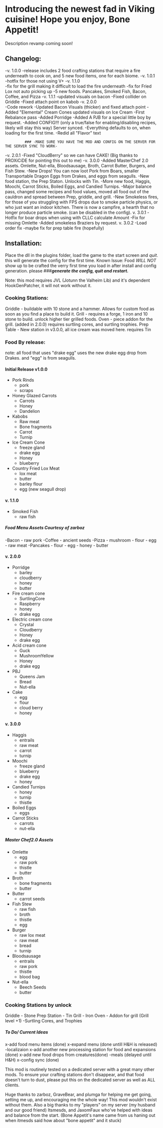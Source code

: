 # Introducing the newest fad in Viking cuisine! Hope you enjoy, Bone Appetit!

Description revamp coming soon!

## Changelog:

-v. 1.0.0
	-release includes 2 food crafting stations that require a fire underneath to cook on, and 5 new food items, one for each biome.
-v. 1.0.1 	
	-hotfix for those not using V+
-v. 1.1.0 	
	-fix for the grill making it difficult to load the fire underneath
	-fix for Fried Lox not auto picking up
	-5 new foods. Pancakes, Smoked Fish, Bacon, Coffee, and Pizza
-v. 1.1.1
	-updated visuals on bacon
	-Fixed collider on Griddle
	-Fixed attach point on kabob 
-v. 2.0.0	  
	-Code rework
	-Updated Bacon Visuals (thicker) and fixed attach point
	-Added "Elemental" Cream Cones updated visuals on Ice Cream
	-First Rebalance pass
	-Added Porridge
	-Added A PJB for a special little boy by request.
	-Added CONFIG!!! (only a true/false for enabling/disabling recipes, likely will stay this way) Server synced. 
	-Everything defaults to on, when loading for the first time.
	-Redid all "Flavor" text
        
			 ### -MAKE SURE YOU HAVE THE MOD AND CONFIG ON THE SERVER FOR THE SERVER SYNC TO WORK-
	
-v. 2.0.1
	-Fixed "CloudBerry" so we can have CAKE! (Big thanks to PROXiCiDE for pointing this out to me)
-v. 3.0.0
	-Added MasterChef 2.0 assets. Omlette, Nut-ella, Bloodsausage, Broth, Carrot Butter, Burgers, and Fish Stew.
	-New Drops! You can now loot Pork from Boars, smaller Transportable Dragon Eggs from Drakes, and eggs from seagulls.
	-New food station, the Prep Staton. Unlocks with Tin.
	-More new food, Haggis, Moochi, Carrot Sticks, Boiled Eggs, and Candied Turnips.
	-Major balance pass, changed some recipes and food values, moved all food out of the cauldron and spread between Prep, griddle, and grill.
	-New Smokeless fires, for those of you struggling with FPS drops due to smoke particle physics, or who just want an indoor kitchen. There is now a campfire, a hearth that no longer produce particle smoke. (can be disabled in the config).
v. 3.0.1
	-Hotfix for boar drops when using with CLLC calculate Amount
	-Fix for missing Omlette
	-Added smokeless Braziers by request.
v. 3.0.2
	-Load order fix
	-maybe fix for prep table fire (hopefully)


## Installation:

Place the dll  in the plugins folder, load the game to the start  screen and *quit*. this will generate the config for the first time.
Known Issue: Food *WILL NOT* show up to be crafted the verry first time you load in after install and config generation. please 
###***generate the config, quit and restart.***
			

Note: this mod requires JVL (Jotunn the Valheim Lib) and it's dependent HookGenPatcher, it will not work without it.


### Cooking Stations:

Griddle		- buildable with 10 stone and a hammer. Allows for custom food as soon as you find a place to build it.
Grill  		- requires a forge, 1 iron and 10 stone to build. unlock higher tier grilled foods.
Oven		- piece addon for the grill. (added in 2.0.0) requires surtling cores, and surtling trophies.
Prep Table	- New station in v3.0.0, all ice cream was moved here. requires Tin

### Food By release:

note: all food that uses "drake egg" uses the new drake egg drop from Drakes. and "egg" is from seagulls.

#### Initial Release v1.0.0

- Pork Rinds 
	- pork
	- scraps
- Honey Glazed Carrots 
	- Carrots
	- Honey
	- Dandelion
- Kabobs
	- Raw meat
	- Bone fragments
	- Carrot
	- Turnip
- Ice Cream Cone
	- freeze gland
	- drake egg
	- Honey
	- blueberry
- Country Fried Lox Meat
	- lox meat
	- butter
	- barley flour
	- egg (new seagull drop)


#### v. 1.1.0

- Smoked Fish
	- raw fish


##### Food Menu Assets Courtesy of zarboz

-Bacon
	- raw pork
-Coffee
	- ancient seeds
-Pizza
	- mushroom
	- flour
	- egg
	- raw meat
-Pancakes
	- flour
	- egg
	- honey
	- butter


#### v. 2.0.0

- Porridge
	- barley
	- cloudberry
	- honey
	- butter
- Fire cream cone
	- SurtlingCore
	- Raspberry
	- honey
	- drake egg
- Electric cream cone
	- Crystal
	- Cloudberry
	- Honey
	- drake egg
- Acid cream cone
	- Guck
	- MushroomYellow
	- Honey
	- drake egg
- PBJ
	- Queens Jam
	- Bread
	- Nut-ella
- Cake
	- egg
	- flour
	- cloud berry
	- honey


#### v. 3.0.0

- Haggis
	- entrails
	- raw meat
	- carrot
	- turnip
- Moochi
	- freeze gland
	- blueberry
	- drake egg
	- honey
- Candied Turnips
	- honey
	- turnip
	- thistle
- Boiled Eggs
	- eggs
- Carrot Sticks
	- carrots
	- nut-ella


##### Master Chef2.0 Assets

- Omlette
	- egg
	- raw pork
	- thistle
	- butter
- Broth
	- bone fragments
	- butter
- Butter
	- carrot seeds
- Fish Stew
	- raw fish
	- broth
	- thistle
	- egg
- Burger
	- raw lox meat
	- raw meat
	- bread
	- turnip
- Bloodsausage
	- entrails
	- raw pork
	- thistle
	- blood bag
- Nut-ella
	- Beech Seeds
	- butter


### Cooking Stations by unlock

Griddle - Stone
Prep Station - Tin
Grill - Iron
Oven - Addon for grill (Grill level +1) -Surtling Cores, and Trophies


##### To Do/ Current Ideas

x-add food menu items (done)
x-expand menu (done untill H&H is released)
-localizaion
x-add another new processing station for food and expansions (done)
x-add new food drops from creatures(done)
-meals (delayed until H&H)
x-config sync (done)

This mod is routinely tested on a dedicated server with a great many other mods. To ensure your crafting stations don't disappear, and that food doesn't turn to dust, please put this on the dedicated server as well as ALL clients.


Huge thanks to zarboz, GraveBear, and plumga for helping me get going, setting me up, and encouraging me the whole way! This mod wouldn't exist without them.
Also a big thanks to my "players" on my server (my husband and our good friend) Itsmesds, and JaxomFaux who've helped with ideas and balance from the start. (Bone Appetit's name came from us haning out when itmesds said how about "bone appetit" and it stuck)
